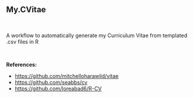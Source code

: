 

## My.CVitae

<br>

A workflow to automatically generate my Curriculum Vitae from templated .csv files in R

<br>

**References:**

* https://github.com/mitchelloharawild/vitae
* https://github.com/seabbs/cv
* https://github.com/loreabad6/R-CV

<br>
